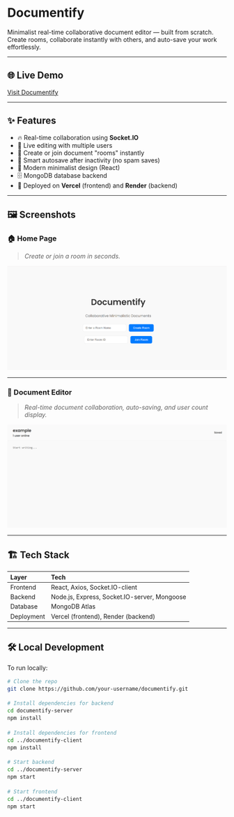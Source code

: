 # Documentify 

Minimalist real-time collaborative document editor — built from scratch.  
Create rooms, collaborate instantly with others, and auto-save your work effortlessly.

---

## 🌐 Live Demo

[Visit Documentify](https://documentify-vdh1.vercel.app/)

---

## ✨ Features

- 🔥 Real-time collaboration using **Socket.IO**
- 💬 Live editing with multiple users
- 📄 Create or join document "rooms" instantly
- 🧠 Smart autosave after inactivity (no spam saves)
- 🎯 Modern minimalist design (React)
- 🗄️ MongoDB database backend
- 🚀 Deployed on **Vercel** (frontend) and **Render** (backend)

---

## 🖼️ Screenshots

### 🏠 Home Page

> _Create or join a room in seconds._

![Home Page Screenshot](./screenshots/home.png)

---

### 📝 Document Editor

> _Real-time document collaboration, auto-saving, and user count display._

![Editor Screenshot](./screenshots/document.png)

---

## 🏗️ Tech Stack

| Layer | Tech |
|:---|:---|
| Frontend | React, Axios, Socket.IO-client |
| Backend | Node.js, Express, Socket.IO-server, Mongoose |
| Database | MongoDB Atlas |
| Deployment | Vercel (frontend), Render (backend) |

---

## 🛠️ Local Development

To run locally:

```bash
# Clone the repo
git clone https://github.com/your-username/documentify.git

# Install dependencies for backend
cd documentify-server
npm install

# Install dependencies for frontend
cd ../documentify-client
npm install

# Start backend
cd ../documentify-server
npm start

# Start frontend
cd ../documentify-client
npm start
